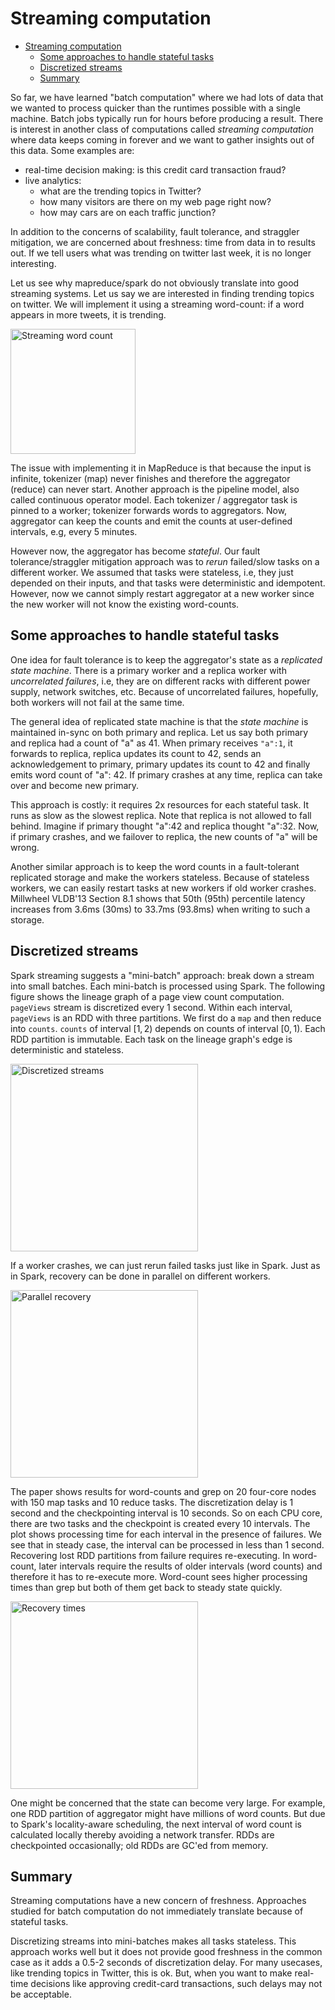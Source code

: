 # Streaming computation

- [Streaming computation](#streaming-computation)
  - [Some approaches to handle stateful tasks](#some-approaches-to-handle-stateful-tasks)
  - [Discretized streams](#discretized-streams)
  - [Summary](#summary)

So far, we have learned "batch computation" where we had lots of data that we
wanted to process quicker than the runtimes possible with a single machine.
Batch jobs typically run for hours before producing a result. There is interest
in another class of computations called *streaming computation* where data keeps
coming in forever and we want to gather insights out of this data.  Some
examples are:

* real-time decision making: is this credit card transaction fraud?
* live analytics: 
  * what are the trending topics in Twitter?
  * how many visitors are there on my web page right now?
  * how may cars are on each traffic junction?

In addition to the concerns of scalability, fault tolerance, and straggler
mitigation, we are concerned about freshness: time from data in to results out.
If we tell users what was trending on twitter last week, it is no longer
interesting.

Let us see why mapreduce/spark do not obviously translate into good streaming
systems. Let us say we are interested in finding trending topics on twitter.  We
will implement it using a streaming word-count: if a word appears in more
tweets, it is trending.

<img src="assets/figs/streaming-mr.png" alt="Streaming word count" width="200"/>

The issue with implementing it in MapReduce is that because the input is
infinite, tokenizer (map) never finishes and therefore the aggregator (reduce)
can never start. Another approach is the pipeline model, also called continuous
operator model.  Each tokenizer / aggregator task is pinned to a worker;
tokenizer forwards words to aggregators. Now, aggregator can keep the counts and
emit the counts at user-defined intervals, e.g, every 5 minutes.

However now, the aggregator has become *stateful*. Our fault tolerance/straggler
mitigation approach was to *rerun* failed/slow tasks on a different worker. We
assumed that tasks were stateless, i.e, they just depended on their inputs, and
that tasks were deterministic and idempotent. However, now we cannot simply
restart aggregator at a new worker since the new worker will not know the
existing word-counts.

## Some approaches to handle stateful tasks

One idea for fault tolerance is to keep the aggregator's state as a *replicated
state machine*. There is a primary worker and a replica worker with
*uncorrelated failures*, i.e, they are on different racks with different power
supply, network switches, etc. Because of uncorrelated failures, hopefully,
both workers will not fail at the same time.

The general idea of replicated state machine is that the *state machine* is
maintained in-sync on both primary and replica. Let us say both primary and
replica had a count of "a" as 41. When primary receives `"a":1`, it forwards to
replica, replica updates its count to 42, sends an acknowledgement to primary,
primary updates its count to 42 and finally emits word count of "a": 42. If
primary crashes at any time, replica can take over and become new primary.

This approach is costly: it requires 2x resources for each stateful task. It
runs as slow as the slowest replica. Note that replica is not allowed to fall
behind.  Imagine if primary thought "a":42 and replica thought "a":32. Now, if
primary crashes, and we failover to replica, the new counts of "a" will be
wrong.

Another similar approach is to keep the word counts in a fault-tolerant
replicated storage and make the workers stateless. Because of stateless workers,
we can easily restart tasks at new workers if old worker crashes. Millwheel
VLDB'13 Section 8.1 shows that 50th (95th) percentile latency increases from
3.6ms (30ms) to 33.7ms (93.8ms) when writing to such a storage. 

## Discretized streams
Spark streaming suggests a "mini-batch" approach: break down a stream into small
batches. Each mini-batch is processed using Spark. The following figure shows
the lineage graph of a page view count computation. `pageViews` stream is
discretized every 1 second. Within each interval, `pageViews` is an RDD with
three partitions. We first do a `map` and then reduce into `counts`. `counts` of
interval $[1, 2)$ depends on counts of interval $[0, 1)$. Each RDD partition is
immutable. Each task on the lineage graph's edge is deterministic and stateless.

<img src="assets/figs/dstreams.png" alt="Discretized streams" width="300"/>

If a worker crashes, we can just rerun failed tasks just like in Spark. Just as 
in Spark, recovery can be done in parallel on different workers.

<img src="assets/figs/dstream-par-recover.png" alt="Parallel recovery" width="300"/>

The paper shows results for word-counts and grep on 20 four-core nodes with 150
map tasks and 10 reduce tasks. The discretization delay is 1 second and the
checkpointing interval is 10 seconds. So on each CPU core, there are two tasks
and the checkpoint is created every 10 intervals. The plot shows processing time
for each interval in the presence of failures. We see that in steady case, the
interval can be processed in less than 1 second. Recovering lost RDD partitions
from failure requires re-executing. In word-count, later intervals require the 
results of older intervals (word counts) and therefore it has to re-execute
more. Word-count sees higher processing times than grep but both of them get
back to steady state quickly.

<img src="assets/figs/dstream-recover-time.png" alt="Recovery times" width="300"/>

One might be concerned that the state can become very large. For example, one
RDD partition of aggregator might have millions of word counts. But due to
Spark's locality-aware scheduling, the next interval of word count is calculated
locally thereby avoiding a network transfer. RDDs are checkpointed occasionally;
old RDDs are GC'ed from memory.

## Summary
Streaming computations have a new concern of freshness. Approaches studied for
batch computation do not immediately translate because of stateful tasks. 

Discretizing streams into mini-batches makes all tasks stateless. This approach
works well but it does not provide good freshness in the common case as it adds
a 0.5-2 seconds of discretization delay.  For many usecases, like trending
topics in Twitter, this is ok. But, when you want to make real-time decisions
like approving credit-card transactions, such delays may not be acceptable.